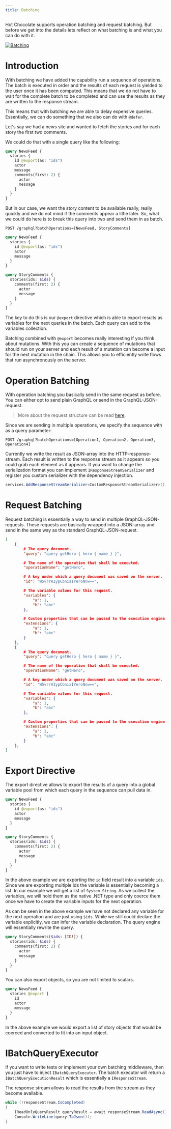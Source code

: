 ```yaml
---
title: Batching
---
```


Hot Chocolate supports operation batching and request batching. But before we get into the details lets reflect on what batching is and what you can do with it.

[![Batching](/img/batching.png)](https://youtu.be/ViXL0YQnioU?t=626)

# Introduction

With batching we have added the capability run a sequence of operations. The batch is executed in order and the results of each request is yielded to the user once it has been computed. This means that we do not have to wait for the complete batch to be completed and can use the results as they are written to the response stream.

This means that with batching we are able to delay expensive queries. Essentially, we can do something that we also can do with `@defer`.

Let's say we had a news site and wanted to fetch the stories and for each story the first two comments.

We could do that with a single query like the following:

```graphql
query NewsFeed {
  stories {
    id @export(as: "ids")
    actor
    message
    comments(first: 2) {
      actor
      message
    }
  }
}
```

But in our case, we want the story content to be available really, really quickly and we do not mind if the comments appear a little later. So, what we could do here is to break this query into two and send them in as batch.

`POST /graphql?batchOperations=[NewsFeed, StoryComments]`

```graphql
query NewsFeed {
  stories {
    id @export(as: "ids")
    actor
    message
  }
}

query StoryComments {
  stories(ids: $ids) {
    comments(first: 2) {
      actor
      message
    }
  }
}
```

The key to do this is our `@export` directive which is able to export results as variables for the next queries in the batch. Each query can add to the variables collection.

Batching combined with `@export` becomes really interesting if you think about mutations. With this you can create a sequence of mutations that should run on your server and each result of a mutation can become a input for the next mutation in the chain. This allows you to efficiently write flows that run asynchronously on the server.

# Operation Batching

With operation batching you basically send in the same request as before. You can either opt to send plain GraphQL or send in the GraphQL-JSON-request.

> More about the request structure can be read [here](../server/index.md).

Since we are sending in multiple operations, we specify the sequence with as a query parameter:

`POST /graphql?batchOperations=[Operation1, Operation2, Operation3, Operation4]`

Currently we write the result as JSON-array into the HTTP-response-stream. Each result is written to the response stream as it appears so you could grab each element as it appears. If you want to change the serialization format you can implement `IResponseStreamSerializer` and register you custom serializer with the dependency injection.

```csharp
services.AddResponseStreamSerializer<CustomResponseStreamSerializer>();
```

# Request Batching

Request batching is essentially a way to send in multiple GraphQL-JSON-requests. These requests are basically wrapped into a JSON-array and send in the same way as the standard GraphQL-JSON-request.

```json
[
    {
        # The query document.
        "query": "query getHero { hero { name } }",

        # The name of the operation that shall be executed.
        "operationName": "getHero",

        # A key under which a query document was saved on the server.
        "id": "W5vrrAIypCbniaIYeroNnw==",

        # The variable values for this request.
        "variables": {
            "a": 1,
            "b": "abc"
        },

        # Custom properties that can be passed to the execution engine context data.
        "extensions": {
            "a": 1,
            "b": "abc"
        }
    },
    {
        # The query document.
        "query": "query getHero { hero { name } }",

        # The name of the operation that shall be executed.
        "operationName": "getHero",

        # A key under which a query document was saved on the server.
        "id": "W5vrrAIypCbniaIYeroNnw==",

        # The variable values for this request.
        "variables": {
            "a": 1,
            "b": "abc"
        },

        # Custom properties that can be passed to the execution engine context data.
        "extensions": {
            "a": 1,
            "b": "abc"
        }
    },
]
```

# Export Directive

The export directive allows to export the results of a query into a global variable pool from which each query in the sequence can pull data in.

```graphql
query NewsFeed {
  stories {
    id @export(as: "ids")
    actor
    message
  }
}

query StoryComments {
  stories(ids: $ids) {
    comments(first: 2) {
      actor
      message
    }
  }
}
```

In the above example we are exporting the `id` field result into a variable `ids`. Since we are exporting multiple ids the variable is essentially becoming a list. In our example we will get a list of `System.String`. As we collect the variables, we will hold them as the native .NET type and only coerce them once we have to create the variable inputs for the next operation.

As can be seen in the above example we have not declared any variable for the next operation and are just using `$ids`. While we still could declare the variable explicitly, we can infer the variable declaration. The query engine will essentially rewrite the query.

```graphql
query StoryComments($ids: [ID!]) {
  stories(ids: $ids) {
    comments(first: 2) {
      actor
      message
    }
  }
}
```

You can also export objects, so you are not limited to scalars.

```graphql
query NewsFeed {
  stories @export {
    id
    actor
    message
  }
}
```

In the above example we would export a list of story objects that would be coerced and converted to fit into an input object.

# IBatchQueryExecutor

If you want to write tests or implement your own batching middleware, then you just have to inject `IBatchQueryExecutor`. The batch executor will return a `IBatchQueryExecutionResult` which is essentially a `IResponseStream`.

The response stream allows to read the results from the stream as they become available.

```csharp
while (!responseStream.IsCompleted)
{
    IReadOnlyQueryResult queryResult = await responseStream.ReadAsync();
    Console.WriteLine(query.ToJson());
}
```

